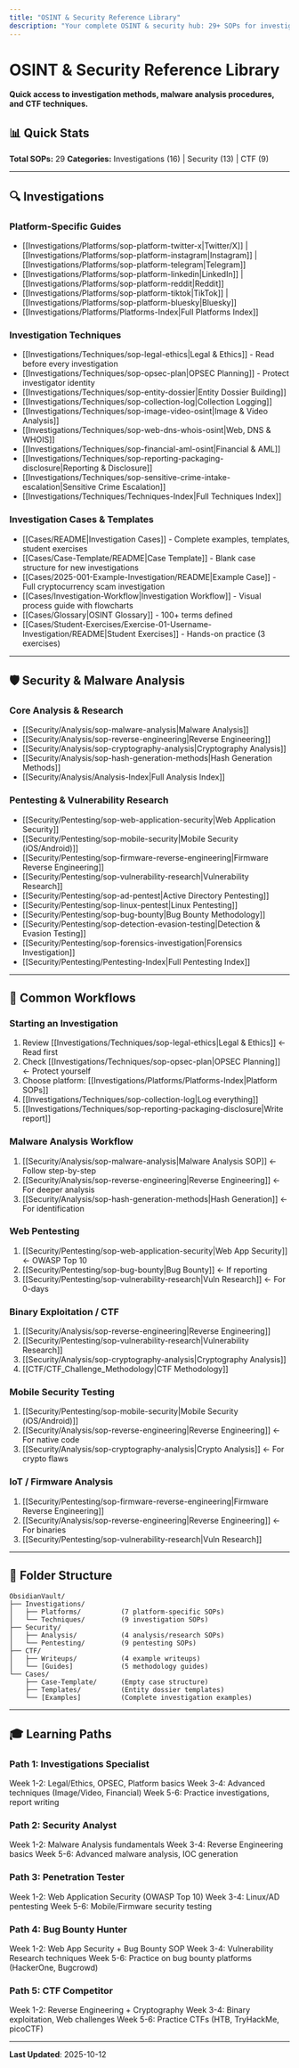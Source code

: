 ```yaml
---
title: "OSINT & Security Reference Library"
description: "Your complete OSINT & security hub: 29+ SOPs for investigations, malware analysis, pentesting & CTF. Platform guides, learning paths & case templates included."
---
```


# OSINT & Security Reference Library

**Quick access to investigation methods, malware analysis procedures, and CTF techniques.**

## 📊 Quick Stats

**Total SOPs:** 29
**Categories:** Investigations (16) | Security (13) | CTF (9)

---

## 🔍 Investigations

### Platform-Specific Guides
- [[Investigations/Platforms/sop-platform-twitter-x|Twitter/X]] | [[Investigations/Platforms/sop-platform-instagram|Instagram]] | [[Investigations/Platforms/sop-platform-telegram|Telegram]]
- [[Investigations/Platforms/sop-platform-linkedin|LinkedIn]] | [[Investigations/Platforms/sop-platform-reddit|Reddit]]
- [[Investigations/Platforms/sop-platform-tiktok|TikTok]] | [[Investigations/Platforms/sop-platform-bluesky|Bluesky]]
- [[Investigations/Platforms/Platforms-Index|Full Platforms Index]]

### Investigation Techniques
- [[Investigations/Techniques/sop-legal-ethics|Legal & Ethics]] - Read before every investigation
- [[Investigations/Techniques/sop-opsec-plan|OPSEC Planning]] - Protect investigator identity
- [[Investigations/Techniques/sop-entity-dossier|Entity Dossier Building]]
- [[Investigations/Techniques/sop-collection-log|Collection Logging]]
- [[Investigations/Techniques/sop-image-video-osint|Image & Video Analysis]]
- [[Investigations/Techniques/sop-web-dns-whois-osint|Web, DNS & WHOIS]]
- [[Investigations/Techniques/sop-financial-aml-osint|Financial & AML]]
- [[Investigations/Techniques/sop-reporting-packaging-disclosure|Reporting & Disclosure]]
- [[Investigations/Techniques/sop-sensitive-crime-intake-escalation|Sensitive Crime Escalation]]
- [[Investigations/Techniques/Techniques-Index|Full Techniques Index]]

### Investigation Cases & Templates
- [[Cases/README|Investigation Cases]] - Complete examples, templates, student exercises
- [[Cases/Case-Template/README|Case Template]] - Blank case structure for new investigations
- [[Cases/2025-001-Example-Investigation/README|Example Case]] - Full cryptocurrency scam investigation
- [[Cases/Investigation-Workflow|Investigation Workflow]] - Visual process guide with flowcharts
- [[Cases/Glossary|OSINT Glossary]] - 100+ terms defined
- [[Cases/Student-Exercises/Exercise-01-Username-Investigation/README|Student Exercises]] - Hands-on practice (3 exercises)

---

## 🛡️ Security & Malware Analysis

### Core Analysis & Research
- [[Security/Analysis/sop-malware-analysis|Malware Analysis]]
- [[Security/Analysis/sop-reverse-engineering|Reverse Engineering]]
- [[Security/Analysis/sop-cryptography-analysis|Cryptography Analysis]]
- [[Security/Analysis/sop-hash-generation-methods|Hash Generation Methods]]
- [[Security/Analysis/Analysis-Index|Full Analysis Index]]

### Pentesting & Vulnerability Research
- [[Security/Pentesting/sop-web-application-security|Web Application Security]]
- [[Security/Pentesting/sop-mobile-security|Mobile Security (iOS/Android)]]
- [[Security/Pentesting/sop-firmware-reverse-engineering|Firmware Reverse Engineering]]
- [[Security/Pentesting/sop-vulnerability-research|Vulnerability Research]]
- [[Security/Pentesting/sop-ad-pentest|Active Directory Pentesting]]
- [[Security/Pentesting/sop-linux-pentest|Linux Pentesting]]
- [[Security/Pentesting/sop-bug-bounty|Bug Bounty Methodology]]
- [[Security/Pentesting/sop-detection-evasion-testing|Detection & Evasion Testing]]
- [[Security/Pentesting/sop-forensics-investigation|Forensics Investigation]]
- [[Security/Pentesting/Pentesting-Index|Full Pentesting Index]]

---

## 🎯 Common Workflows

### Starting an Investigation
1. Review [[Investigations/Techniques/sop-legal-ethics|Legal & Ethics]] ← Read first
2. Check [[Investigations/Techniques/sop-opsec-plan|OPSEC Planning]] ← Protect yourself
3. Choose platform: [[Investigations/Platforms/Platforms-Index|Platform SOPs]]
4. [[Investigations/Techniques/sop-collection-log|Log everything]]
5. [[Investigations/Techniques/sop-reporting-packaging-disclosure|Write report]]

### Malware Analysis Workflow
1. [[Security/Analysis/sop-malware-analysis|Malware Analysis SOP]] ← Follow step-by-step
2. [[Security/Analysis/sop-reverse-engineering|Reverse Engineering]] ← For deeper analysis
3. [[Security/Analysis/sop-hash-generation-methods|Hash Generation]] ← For identification

### Web Pentesting
1. [[Security/Pentesting/sop-web-application-security|Web App Security]] ← OWASP Top 10
2. [[Security/Pentesting/sop-bug-bounty|Bug Bounty]] ← If reporting
3. [[Security/Pentesting/sop-vulnerability-research|Vuln Research]] ← For 0-days

### Binary Exploitation / CTF
1. [[Security/Analysis/sop-reverse-engineering|Reverse Engineering]]
2. [[Security/Pentesting/sop-vulnerability-research|Vulnerability Research]]
3. [[Security/Analysis/sop-cryptography-analysis|Cryptography Analysis]]
4. [[CTF/CTF_Challenge_Methodology|CTF Methodology]]

### Mobile Security Testing
1. [[Security/Pentesting/sop-mobile-security|Mobile Security (iOS/Android)]]
2. [[Security/Analysis/sop-reverse-engineering|Reverse Engineering]] ← For native code
3. [[Security/Analysis/sop-cryptography-analysis|Crypto Analysis]] ← For crypto flaws

### IoT / Firmware Analysis
1. [[Security/Pentesting/sop-firmware-reverse-engineering|Firmware Reverse Engineering]]
2. [[Security/Analysis/sop-reverse-engineering|Reverse Engineering]] ← For binaries
3. [[Security/Pentesting/sop-vulnerability-research|Vuln Research]]

---

## 📁 Folder Structure

```
ObsidianVault/
├── Investigations/
│   ├── Platforms/          (7 platform-specific SOPs)
│   └── Techniques/         (9 investigation SOPs)
├── Security/
│   ├── Analysis/           (4 analysis/research SOPs)
│   └── Pentesting/         (9 pentesting SOPs)
├── CTF/
│   ├── Writeups/           (4 example writeups)
│   └── [Guides]            (5 methodology guides)
└── Cases/
    ├── Case-Template/      (Empty case structure)
    ├── Templates/          (Entity dossier templates)
    └── [Examples]          (Complete investigation examples)
```

---

## 🎓 Learning Paths

### Path 1: Investigations Specialist
Week 1-2: Legal/Ethics, OPSEC, Platform basics
Week 3-4: Advanced techniques (Image/Video, Financial)
Week 5-6: Practice investigations, report writing

### Path 2: Security Analyst
Week 1-2: Malware Analysis fundamentals
Week 3-4: Reverse Engineering basics
Week 5-6: Advanced malware analysis, IOC generation

### Path 3: Penetration Tester
Week 1-2: Web Application Security (OWASP Top 10)
Week 3-4: Linux/AD pentesting
Week 5-6: Mobile/Firmware security testing

### Path 4: Bug Bounty Hunter
Week 1-2: Web App Security + Bug Bounty SOP
Week 3-4: Vulnerability Research techniques
Week 5-6: Practice on bug bounty platforms (HackerOne, Bugcrowd)

### Path 5: CTF Competitor
Week 1-2: Reverse Engineering + Cryptography
Week 3-4: Binary exploitation, Web challenges
Week 5-6: Practice CTFs (HTB, TryHackMe, picoCTF)

---

**Last Updated**: 2025-10-12
